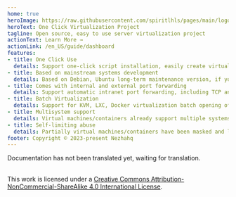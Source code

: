 ```yaml
---
home: true
heroImage: https://raw.githubusercontent.com/spiritlhls/pages/main/logo.png
heroText: One Click Virtualization Project
tagline: Open source, easy to use server virtualization project
actionText: Learn More →
actionLink: /en_US/guide/dashboard
features:
- title: One Click Use
  details: Support one-click script installation, easily create virtual machines/containers using each virtualization
- title: Based on mainstream systems development
  details: Based on Debian, Ubuntu long-term maintenance version, if you want to use it, please try to ensure that the host system and the development environment are the same
- title: Comes with internal and external port forwarding
  details: Support automatic intranet port forwarding, including TCP and UDP protocols, without manual management
- title: Batch Virtualization
  details: Support for KVM, LXC, Docker virtualization batch opening of virtual machines/containers
- title: Multisystem support
  details: Virtual machines/containers already support multiple systems, covering almost all major systems
- title: Self-limiting abuse
  details: Partially virtual machines/containers have been masked and loaded with restrictions to avoid being used for abuse
footer: Copyright © 2023-present Nezhahq
---  
```


Documentation has not been translated yet, waiting for translation.

<br/>This work is licensed under a <a rel="license" href="http://creativecommons.org/licenses/by-nc-sa/4.0/">Creative Commons Attribution-NonCommercial-ShareAlike 4.0 International License</a>.
